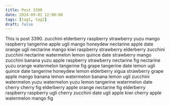 ```yaml
---
title: Post 3390
date: 2024-09-01 12:00:00
tags: [tag1, tag2]
draft: false
---
```

This is post 3390.
zucchini
elderberry
raspberry
strawberry
yuzu
mango
raspberry
tangerine
apple
ugli
mango
honeydew
nectarine
apple
date
orange
ugli
nectarine
mango
kiwi
raspberry
strawberry
elderberry
zucchini
zucchini
nectarine
watermelon
lemon
quince
date
strawberry
mango
zucchini
banana
yuzu
apple
raspberry
strawberry
nectarine
fig
nectarine
yuzu
orange
watermelon
tangerine
fig
grape
tangerine
date
lemon
ugli
quince
date
tangerine
honeydew
lemon
elderberry
xigua
strawberry
grape
apple
mango
banana
lemon
watermelon
banana
lemon
ugli
zucchini
watermelon
yuzu
watermelon
yuzu
lemon
tangerine
watermelon
date
cherry
cherry
fig
elderberry
apple
orange
nectarine
fig
elderberry
raspberry
raspberry
ugli
cherry
zucchini
date
ugli
apple
kiwi
cherry
apple
watermelon
mango
fig
